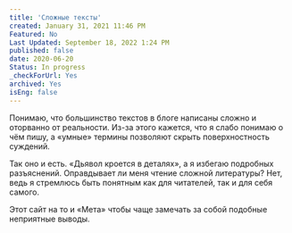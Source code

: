 ```yaml
---
title: 'Сложные тексты'
created: January 31, 2021 11:46 PM
Featured: No
Last Updated: September 18, 2022 1:24 PM
published: false
date: 2020-06-20
Status: In progress
_checkForUrl: Yes
archived: Yes
isEng: false
---
```


Понимаю, что большинство текстов в блоге написаны сложно и оторванно от реальности. Из-за этого кажется, что я слабо понимаю о чём пишу, а «умные» термины позволяют скрыть поверхностность суждений.

Так оно и есть. «Дьявол кроется в деталях», а я избегаю подробных разъяснений. Оправдывает ли меня чтение сложной литературы? Нет, ведь я стремлюсь быть понятным как для читателей, так и для себя самого.

Этот сайт на то и «Мета» чтобы чаще замечать за собой подобные неприятные выводы.